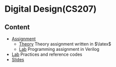 # Digital Design(CS207)

## Content
 - [Assignment](./Assignment)
   - [Theory](./Assignment/Theory) Theory assignment written in $\latex$
   - [Lab](./Assignment/Lab) Programming assignment in Verilog
 - [Lab](./Lab) Practices and reference codes
 - [Slides](./Slides)
